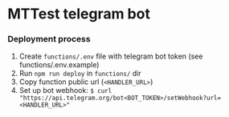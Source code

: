# MTTest telegram bot

### Deployment process

1. Create `functions/.env` file with telegram bot token (see functions/.env.example)
2. Run `npm run deploy` in `functions/` dir
3. Copy function public url (`<HANDLER_URL>`)
4. Set up bot webhook: `$ curl "https://api.telegram.org/bot<BOT_TOKEN>/setWebhook?url=<HANDLER_URL>"`
